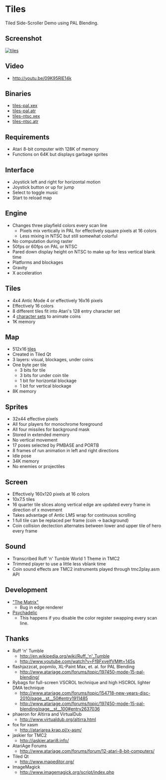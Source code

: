 Tiles
=====

Tiled Side-Scroller Demo using PAL Blending.

Screenshot
----------

[![tiles](https://github.com/lybrown/tiles/raw/master/screenshots/tiles-2012-11-11.png)](https://github.com/lybrown/tiles/blob/master/screenshots/tiles-2012-11-11.png)

Video
-----

* http://youtu.be/09K95RlE14k

Binaries
--------

* [tiles-pal.xex](https://github.com/lybrown/tiles/raw/master/binaries/tiles-pal.xex)
* [tiles-pal.atr](https://github.com/lybrown/tiles/raw/master/binaries/tiles-pal.atr)
* [tiles-ntsc.xex](https://github.com/lybrown/tiles/raw/master/binaries/tiles-ntsc.xex)
* [tiles-ntsc.atr](https://github.com/lybrown/tiles/raw/master/binaries/tiles-ntsc.atr)

Requirements
------------

* Atari 8-bit computer with 128K of memory
* Functions on 64K but displays garbage sprites

Interface
---------

* Joystick left and right for horizontal motion
* Joystick button or up for jump
* Select to toggle music
* Start to reload map

Engine
------

* Changes three playfield colors every scan line
  * Pixels mix vertically in PAL for effectively square pixels at 16 colors
  * Less mixing in NTSC but still somewhat colorful
* No computation during raster
* 50fps or 60fps on PAL or NTSC
* Pared down display height on NTSC to make up for less vertical blank time
* Platforms and blockages
* Gravity
* X acceleration

Tiles
-----

* 4x4 Antic Mode 4 or effectively 16x16 pixels
* Effectively 16 colors
* 8 different tiles fit into Atari's 128 entry character set
* 4 [character sets](https://github.com/lybrown/tiles/raw/master/tileset.png) to animate coins
* 1K memory

Map
---

* 512x16 [tiles](https://github.com/lybrown/tiles/blob/master/screenshots/tiles-map.png)
* Created in Tiled Qt
* 3 layers: visual, blockages, under coins
* One byte per tile
  * 3 bits for tile
  * 3 bits for under coin tile
  * 1 bit for horizontal blockage
  * 1 bit for vertical blockage
* 8K memory

Sprites
-------

* 32x44 effective pixels
* All four players for monochrome foreground
* All four missiles for background mask
* Stored in extended memory
* No vertical movement
* 17 poses selected by PMBASE and PORTB
* 8 frames of run animation in left and right directions
* Idle pose
* 34K memory
* No enemies or projectiles

Screen
------

* Effectively 160x120 pixels at 16 colors
* 10x7.5 tiles
* 16 quarter tile slices along vertical edge are updated every frame in direction of x movement
* Takes advantage of Antic LMS wrap for continuous scrolling
* 1 full tile can be replaced per frame (coin -> background)
* Coin collision dectection alternates between lower and upper tile of hero every frame

Sound
-----

* Transcribed Ruff 'n' Tumble World 1 Theme in TMC2
* Trimmed player to use a little less vblank time
* Coin sound effects are TMC2 instruments played through tmc2play.asm API

Development
-----------

* ["The Matrix"](https://github.com/lybrown/tiles/blob/master/screenshots/screenshot-matrix-2012-11-03.png)
  * Bug in edge renderer
* [Psychadelic](https://github.com/lybrown/tiles/blob/master/screenshots/psychadelic-2-2012-11-09.png)
  * This happens if you disable the color register swapping every scan line.

Thanks
------

* Ruff 'n' Tumble
  * http://en.wikipedia.org/wiki/Ruff_'n'_Tumble
  * http://www.youtube.com/watch?v=FfBFxvelfVM#t=145s
* flashjazzcat, popmilo, XL-Paint Max, et. al. for PAL Blending
  * http://www.atariage.com/forums/topic/197450-mode-15-pal-blending/
* Rybags for full-screen VSCROL technique and high HSCROL lighter DMA technique
  * http://www.atariage.com/forums/topic/154718-new-years-disc-2010/page__st__50#entry1911485
  * http://www.atariage.com/forums/topic/197450-mode-15-pal-blending/page__st__100#entry2637036
* phaeron for Altirra and VirtualDub
  * http://www.virtualdub.org/altirra.html
* fox for xasm
  * http://atariarea.krap.pl/x-asm/
* jaskier for TMC2
  * http://jaskier.atari8.info/
* AtariAge Forums
  * http://www.atariage.com/forums/forum/12-atari-8-bit-computers/
* Tiled Qt
  * http://www.mapeditor.org/
* ImageMagick
  * http://www.imagemagick.org/script/index.php
